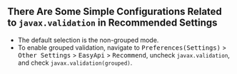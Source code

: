 ## There Are Some Simple Configurations Related to `javax.validation` in Recommended Settings

- The default selection is the non-grouped mode.
- To enable grouped validation, navigate to <kbd>Preferences(Settings)</kbd> > <kbd>Other Settings</kbd> > <kbd>EasyApi</kbd> > <kbd>Recommend</kbd>, uncheck `javax.validation`, and check `javax.validation(grouped)`.
